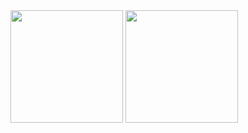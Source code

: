 <div>
  <img height="180em" src="https://github-readme-stats.vercel.app/api?username=S4T0RU&show_icons=true&theme=light"/>
  <img height="180em" src="https://github-readme-stats.vercel.app/api/top-langs/?username=S4T0RU&layout=compact&theme=light"/>
</div>
